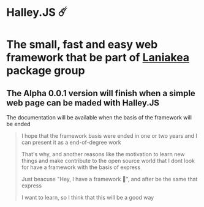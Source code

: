 # Halley.JS ☄️
# The small, fast and easy web framework that be part of [Laniakea](https://github.com/Raxabi/Laniakea.JS) package group

## The Alpha 0.0.1 version will finish when a simple web page can be maded with Halley.JS

The documentation will be available when the basis of the framework will be ended
> I hope that the framework basis were ended in one or two years and I can present it as a end-of-degree work
>
> That's why, and another reasons like the motivation to learn new things and make contribute to the open source world that I dont look for have a framework with the basis of express
>
> Just beacuse "Hey, I have a framework 🤠", and after be the same that express
>
> I want to learn, so I think that this will be a good way
